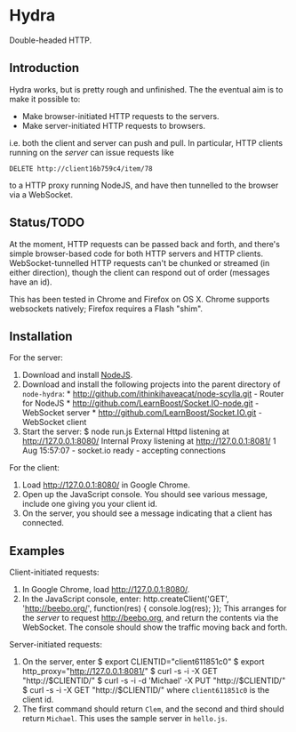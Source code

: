 # Hydra

Double-headed HTTP.

## Introduction

Hydra works, but is pretty rough and unfinished.  The the eventual aim is to
make it possible to:

  * Make browser-initiated HTTP requests to the servers.
  * Make server-initiated HTTP requests to browsers.
  
i.e. both the client and server can push and pull.  In particular, HTTP
clients running on the *server* can issue requests like

    DELETE http://client16b759c4/item/78

to a HTTP proxy running NodeJS, and have then tunnelled to the browser via a
WebSocket.

## Status/TODO

At the moment, HTTP requests can be passed back and forth, and there's
simple browser-based code for both HTTP servers and HTTP clients.
WebSocket-tunnelled HTTP requests can't be chunked or streamed (in either
direction), though the client can respond out of order (messages have an
id).

This has been tested in Chrome and Firefox on OS X.  Chrome supports
websockets natively; Firefox requires a Flash "shim".

## Installation

For the server:

  1. Download and install [NodeJS](http://nodejs.org/#download).
  1. Download and install the following projects into the parent directory of `node-hydra`:
    * <http://github.com/ithinkihaveacat/node-scylla.git> - Router for NodeJS
    * <http://github.com/LearnBoost/Socket.IO-node.git> - WebSocket server
    * <http://github.com/LearnBoost/Socket.IO.git> - WebSocket client
  1. Start the server:
        $ node run.js
        External Httpd listening at http://127.0.0.1:8080/
        Internal Proxy listening at http://127.0.0.1:8081/
        1 Aug 15:57:07 - socket.io ready - accepting connections

For the client:

  1. Load <http://127.0.0.1:8080/> in Google Chrome.
  1. Open up the JavaScript console.  You should see various message,
  include one giving you your client id.
  1. On the server, you should see a message indicating that a client has
  connected.
  
## Examples

Client-initiated requests:

  1. In Google Chrome, load <http://127.0.0.1:8080/>.
  2. In the JavaScript console, enter:
          http.createClient('GET', 'http://beebo.org/', function(res) {
              console.log(res); 
          });
     This arranges for the *server* to request <http://beebo.org>, and
     return the contents via the WebSocket.  The console should show the
     traffic moving back and forth.

Server-initiated requests:

  1. On the server, enter
          $ export CLIENTID="client611851c0"
          $ export http_proxy="http://127.0.0.1:8081/"
          $ curl -s -i -X GET "http://$CLIENTID/"
          $ curl -s -i -d 'Michael' -X PUT "http://$CLIENTID/"
          $ curl -s -i -X GET "http://$CLIENTID/"
     where `client611851c0` is the client id.
  1. The first command should return `Clem`, and the second and third should
  return `Michael`.  This uses the sample server in `hello.js`.
